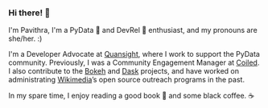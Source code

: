 ### Hi there! 👋

<!--
**pavithraes/pavithraes** is a ✨ _special_ ✨ repository because its `README.md` (this file) appears on your GitHub profile.

Here are some ideas to get you started:

- 🔭 I’m currently working on ...
- 🌱 I’m currently learning ...
- 👯 I’m looking to collaborate on ...
- 🤔 I’m looking for help with ...
- 💬 Ask me about ...
- 📫 How to reach me: ...
- 😄 Pronouns: ...
- ⚡ Fun fact: ...
-->

I'm Pavithra, I'm a PyData 🐍 and DevRel 🥑 enthusiast, and my pronouns are she/her. :)

I'm a Developer Advocate at [Quansight](https://quansight.com/), where I work to support the PyData community.
Previously, I was a Community Engagement Manager at [Coiled](https://coiled.io).
I also contribute to the [Bokeh](https://bokeh.org) and [Dask](https://dask.org) projects,
and have worked on administrating [Wikimedia](https://wikimediafoundation.org/)’s open source outreach programs in the past.

In my spare time, I enjoy reading a good book 📖 and some black coffee. ☕
